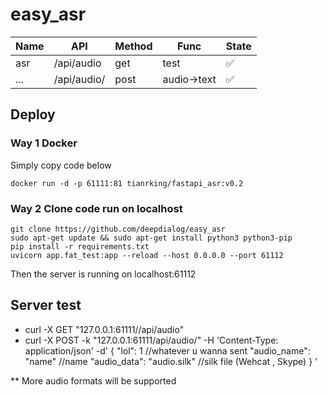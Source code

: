 # easy_asr


|  Name   | API  | Method | Func | State |
|  ----  | ----  | ----  | ----  |----|
| asr  | /api/audio |get|test|✅|
| ... | /api/audio/ |post |audio->text|✅|


## Deploy

### Way 1 Docker 

Simply copy code below
```
docker run -d -p 61111:81 tianrking/fastapi_asr:v0.2
```


### Way 2 Clone code run on localhost

```
git clone https://github.com/deepdialog/easy_asr
sudo apt-get update && sudo apt-get install python3 python3-pip
pip install -r requirements.txt
uvicorn app.fat_test:app --reload --host 0.0.0.0 --port 61112
```
Then the server is running on localhost:61112

## Server test

- curl -X GET "127.0.0.1:61111//api/audio"
- curl -X POST -k "127.0.0.1:61111/api/audio/" -H 'Content-Type: application/json' -d'
{
    "lol": 1   //whatever u wanna sent
    "audio_name": "name" //name
    "audio_data": "audio.silk" //silk file (Wehcat , Skype)
}
'

** More audio formats will be supported
